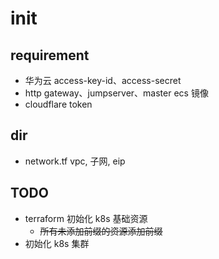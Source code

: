 # init

## requirement

- 华为云 access-key-id、access-secret
- http gateway、jumpserver、master ecs 镜像
- cloudflare token

## dir

- network.tf vpc, 子网, eip

## TODO

- terraform 初始化 k8s 基础资源
  - ~~所有未添加前缀的资源添加前缀~~
- 初始化 k8s 集群
